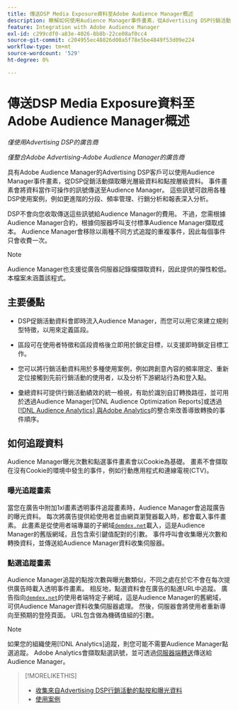 ```yaml
---
title: 傳送DSP Media Exposure資料至Adobe Audience Manager概述
description: 瞭解如何使用Audience Manager事件畫素，從Advertising DSP行銷活動中擷取曝光層級和點選層級的資料
feature: Integration with Adobe Audience Manager
exl-id: c299cdf0-a83e-4026-8b8b-22ce08af0cc4
source-git-commit: c204955ec48826d00a5f78e5be4849f53d09e224
workflow-type: tm+mt
source-wordcount: '529'
ht-degree: 0%

---
```


# 傳送DSP Media Exposure資料至Adobe Audience Manager概述

*僅使用Advertising DSP的廣告商*

*僅整合Adobe Advertising-Adobe Audience Manager的廣告商*

具有Adobe Audience Manager的Advertising DSP客戶可以使用Audience Manager事件畫素，從DSP促銷活動擷取曝光層級資料和點按層級資料。 事件畫素會將資料當作可操作的訊號傳送至Audience Manager。 這些訊號可啟用各種DSP使用案例，例如更進階的分段、頻率管理、行銷分析和報表深入分析。

DSP不會向您收取傳送這些訊號給Audience Manager的費用。 不過，您需根據Audience Manager合約，根據伺服器呼叫支付標準Audience Manager擷取成本。 Audience Manager會移除以兩種不同方式追蹤的重複事件，因此每個事件只會收費一次。

>[!NOTE]
>
> Audience Manager也支援從廣告伺服器記錄檔擷取資料，因此提供的彈性較低。 本檔案未涵蓋該程式。

## 主要優點

* DSP促銷活動資料會即時流入Audience Manager，而您可以用它來建立規則型特徵，以用來定義區段。

* 區段可在使用者特徵和區段資格後立即用於鎖定目標，以支援即時鎖定目標工作。

* 您可以將行銷活動資料用於多種使用案例，例如跨創意內容的頻率限定、重新定位接觸到先前行銷活動的使用者，以及分析下游網站行為和登入點。

* 彙總資料可提供行銷活動績效的統一檢視，有助於識別自訂轉換路徑，並可用於透過Audience Manager[!DNL Audience Optimization Reports]或透過[[!DNL Audience Analytics] 與Adobe Analytics](/help/integrations/audience-manager/audience-analytics.md)的整合來改善導致轉換的事件順序。

## 如何追蹤資料

Audience Manager曝光次數和點選事件畫素會以Cookie為基礎。 畫素不會擷取在沒有Cookie的環境中發生的事件，例如行動應用程式和連線電視(CTV)。<!-- 6/24: CTV inventory isn't clickable, and impression tracking would be lost when we convert users from IP to cookies. -->

### 曝光追蹤畫素

當您在廣告中附加1xl畫素透明事件追蹤畫素時，Audience Manager會追蹤廣告的曝光資料。 每次將廣告提供給使用者並由網頁瀏覽器載入時，都會載入事件畫素。 此畫素是從使用者端專屬的子網域[`demdex.net`](https://experienceleague.adobe.com/docs/audience-manager/user-guide/reference/demdex-calls.html)載入，這是Audience Manager的舊版網域，且包含索引鍵值配對的引數。 事件呼叫會收集曝光次數和轉換資料，並傳送給Audience Manager資料收集伺服器。

### 點選追蹤畫素

Audience Manager追蹤的點按次數與曝光數類似，不同之處在於它不會在每次提供廣告時載入透明事件畫素。 相反地，點選資料會在廣告的點進URL中追蹤。 廣告指向[`demdex.net`](https://experienceleague.adobe.com/docs/audience-manager/user-guide/reference/demdex-calls.html)的使用者端特定子網域，這是Audience Manager的舊網域，可供Audience Manager資料收集伺服器處理。 然後，伺服器會將使用者重新導向至預期的登陸頁面。 URL包含做為機碼值組的引數。

>[!NOTE]
>
>如果您的組織使用[!DNL Analytics]追蹤，則您可能不需要Audience Manager點選追蹤。 Adobe Analytics會擷取點選訊號，並可透過[伺服器端轉送](https://experienceleague.adobe.com/docs/analytics/admin/admin-tools/server-side-forwarding/ssf.html)傳送給Audience Manager。

>[!MORELIKETHIS]
>
>* [收集來自Advertising DSP行銷活動的點按和曝光資料](collect.md)
>* [使用案例](use-cases.md)
